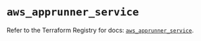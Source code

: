 # `aws_apprunner_service`

Refer to the Terraform Registry for docs: [`aws_apprunner_service`](https://registry.terraform.io/providers/hashicorp/aws/6.2.0/docs/resources/apprunner_service).
